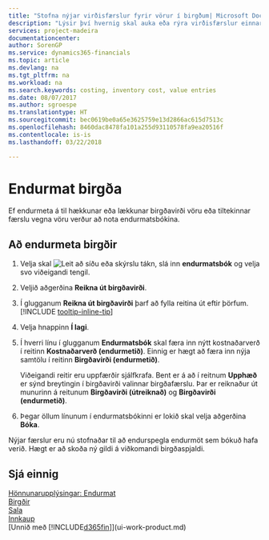 ```yaml
---
title: "Stofna nýjar virðisfærslur fyrir vörur í birgðum| Microsoft Docs"
description: "Lýsir því hvernig skal auka eða rýra virðisfærslur einnar eða fleiri vara í birgðum með því að bóka núgildandi og útreiknað virði þeirra."
services: project-madeira
documentationcenter: 
author: SorenGP
ms.service: dynamics365-financials
ms.topic: article
ms.devlang: na
ms.tgt_pltfrm: na
ms.workload: na
ms.search.keywords: costing, inventory cost, value entries
ms.date: 08/07/2017
ms.author: sgroespe
ms.translationtype: HT
ms.sourcegitcommit: bec0619be0a65e3625759e13d2866ac615d7513c
ms.openlocfilehash: 8460dac8478fa101a255d93110578fa9ea20516f
ms.contentlocale: is-is
ms.lasthandoff: 03/22/2018

---
```

# <a name="revalue-inventory"></a>Endurmat birgða
Ef endurmeta á til hækkunar eða lækkunar birgðavirði vöru eða tiltekinnar færslu vegna vöru verður að nota endurmatsbókina.

## <a name="to-revalue-inventory"></a>Að endurmeta birgðir
1. Velja skal ![Leit að síðu eða skýrslu](media/ui-search/search_small.png "Leit að síðu eða skýrslu táknið") tákn, slá inn **endurmatsbók** og velja svo viðeigandi tengil.
2. Veljið aðgerðina **Reikna út birgðavirði**.
3. Í glugganum **Reikna út birgðavirði** þarf að fylla reitina út eftir þörfum. [!INCLUDE [tooltip-inline-tip](includes/tooltip-inline-tip_md.md)]
4. Velja hnappinn **Í lagi**.
5. Í hverri línu í glugganum **Endurmatsbók** skal færa inn nýtt kostnaðarverð í reitinn **Kostnaðarverð (endurmetið)**. Einnig er hægt að færa inn nýja samtölu í reitinn **Birgðavirði (endurmetið)**.

    Viðeigandi reitir eru uppfærðir sjálfkrafa. Bent er á að í reitnum **Upphæð** er sýnd breytingin í birgðavirði valinnar birgðafærslu. Þar er reiknaður út munurinn á reitunum **Birgðavirði (útreiknað)** og **Birgðavirði (endurmetið)**.
6. Þegar öllum línunum í endurmatsbókinni er lokið skal velja aðgerðina **Bóka**.

Nýjar færslur eru nú stofnaðar til að endurspegla endurmöt sem bókuð hafa verið. Hægt er að skoða ný gildi á viðkomandi birgðaspjaldi.

## <a name="see-also"></a>Sjá einnig
[Hönnunarupplýsingar: Endurmat](design-details-revaluation.md)  
[Birgðir](inventory-manage-inventory.md)  
[Sala](sales-manage-sales.md)  
[Innkaup](purchasing-manage-purchasing.md)  
[Unnið með [!INCLUDE[d365fin](includes/d365fin_md.md)]](ui-work-product.md)

